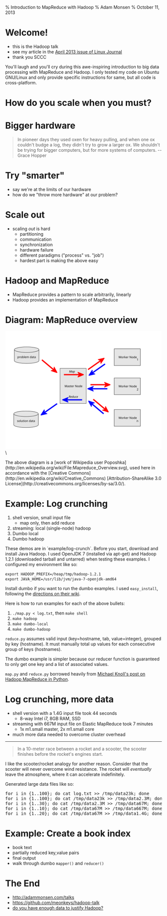 % Introduction to MapReduce with Hadoop
% Adam Monsen
% October 11, 2013

# Welcome!

<!--
Conference: SeaGL 2013
Target audience experience level: intermediate
-->

- this is the Hadoop talk
- see my article in the [April 2013 issue of Linux Journal](http://www.linuxjournal.com/content/april-2013-issue-linux-journal-high-performance-computing)
- thank you SCCC

<div class="handout">
You'll laugh and you'll cry during this awe-inspiring introduction to big data
processing with MapReduce and Hadoop. I only tested my code on Ubuntu GNU/Linux
and only provide specific instructions for same, but all code is cross-platform.
</div>

# How do you scale when you must?

# Bigger hardware

> In pioneer days they used oxen for heavy pulling, and when one ox couldn't
> budge a log, they didn't try to grow a larger ox. We shouldn't be trying for
> bigger computers, but for more systems of computers. --Grace Hopper

# Try "smarter"

- say we're at the limits of our hardware
- how do we "throw more hardware" at our problem?

# Scale out

- scaling _out_ is hard
    - partitioning
    - communication
    - synchronization
    - hardware failure
    - different paradigms ("process" vs. "job")
    - hardest part is making the above easy

# Hadoop and MapReduce

- MapReduce provides a pattern to scale arbitrarily, linearly
- Hadoop provides an implementation of MapReduce

# Diagram: MapReduce overview

![MapReduce diagram](Mapreduce_Overview.svg)\ 

<div class="handout">
The above diagram is a [work of Wikipedia user Poposhka](http://en.wikipedia.org/wiki/File:Mapreduce_Overview.svg), used here in accordance with the [Creative Commons](http://en.wikipedia.org/wiki/Creative_Commons) [Attribution-ShareAlike 3.0 License](http://creativecommons.org/licenses/by-sa/3.0/).
</div>

# Example: Log crunching

1. shell version, small input file
    - map only, then add reduce
1. streaming: local (single-node) hadoop
1. Dumbo local
1. Dumbo hadoop

<div class="handout">
These demos are in `example/log-crunch`. Before you start, download and install
Java Hadoop. I used OpenJDK 7 (installed via apt-get) and Hadoop 1.2.1
(downloaded tarball and untarred) when testing these examples. I configured my
environment like so:

    export HADOOP_PREFIX=/heap/tmp/hadoop-1.2.1
    export JAVA_HOME=/usr/lib/jvm/java-7-openjdk-amd64

Install dumbo if you want to run the dumbo examples. I used `easy_install`,
following the [directions on their wiki](https://github.com/klbostee/dumbo/wiki/Building-and-installing).

Here is how to run examples for each of the above bullets:

1. `./map.py < log.txt`, then `make shell`
1. `make hadoop`
1. `make dumbo-local`
1. `make dumbo-hadoop`

`reduce.py` assumes valid input (key=hostname, tab, value=integer), grouped by
key (hostname). It must manually total up values for each consecutive group of
keys (hostnames).

The dumbo example is simpler because our reducer function is guaranteed to only
get one key and a list of associated values.

`map.py` and `reduce.py` borrowed heavily from
[Michael Knoll's post on Hadoop MapReduce in Python](http://www.michael-noll.com/tutorials/writing-an-hadoop-mapreduce-program-in-python/).
</div>

# Log crunching, more data

- shell version with a 1.4G input file took 44 seconds
    - 8-way Intel i7, 8GB RAM, SSD
- streaming with 667M input file on Elastic MapReduce took 7 minutes
    - 1x m1.small master, 2x m1.small core
- much more data needed to overcome cluster overhead

<hr />

> In a 10-meter race between a rocket and a scooter, the scooter
> finishes before the rocket's engines start.

<div class="handout">
<p>I like the scooter/rocket analogy for another reason.
Consider that the scooter will never overcome wind resistance. The
rocket will <em>eventually</em> leave the atmosphere, where it can
accelerate indefinitely.</p>
<p>Generated large data files like so:</p>
<pre>
for i in {1..100}; do cat log.txt &gt;&gt; /tmp/data23k; done
for i in {1..100}; do cat /tmp/data23k &gt;&gt; /tmp/data2.3M; done
for i in {1..30}; do cat /tmp/data2.3M &gt;&gt; /tmp/data67M; done
for i in {1..10}; do cat /tmp/data67M &gt;&gt; /tmp/data667M; done
for i in {1..20}; do cat /tmp/data67M &gt;&gt; /tmp/data1.4G; done
</pre>
</div>

# Example: Create a book index

- book text
- partially reduced key,value pairs
- final output
- walk through dumbo `mapper()` and `reducer()`

# The End

* <http://adammonsen.com/talks>
* <https://github.com/meonkeys/hadoop-talk>
* [do you have enough data to justify Hadoop?](http://www.chrisstucchio.com/blog/2013/hadoop_hatred.html)

<!--
vim: ft=markdown
-->
